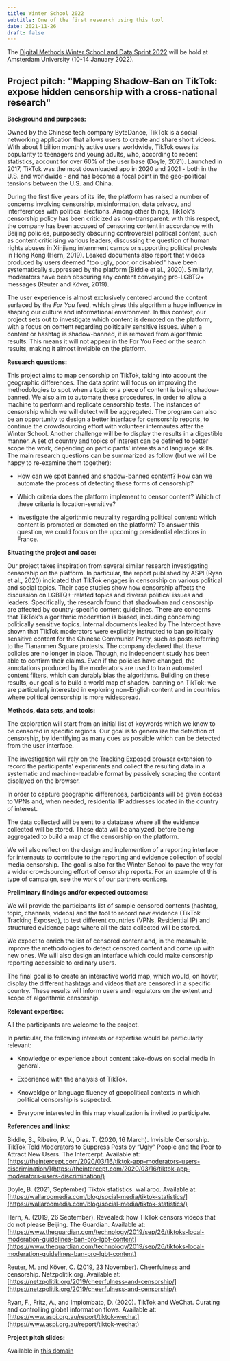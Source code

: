 ```yaml
---
title: Winter School 2022
subtitle: One of the first research using this tool
date: 2021-11-26
draft: false
---
```



The [Digital Methods Winter School and Data Sprint 2022](https://wiki.digitalmethods.net/Dmi/WinterSchool2022) will be hold at Amsterdam University (10-14 January 2022).

## Project pitch: "Mapping Shadow-Ban on TikTok: expose hidden censorship with a cross-national research"
    
**Background and purposes:**
    
Owned by the Chinese tech company ByteDance, TikTok is a social networking application that allows users to create and share short videos. With about 1 billion monthly active users worldwide, TikTok owes its popularity to teenagers and young adults, who, according to recent statistics, account for over 60% of the user base (Doyle, 2021). Launched in 2017, TikTok was the most downloaded app in 2020 and 2021 - both in the U.S. and worldwide - and has become a focal point in the geo-political tensions between the U.S. and China. 
    
During the first five years of its life, the platform has raised a number of concerns involving censorship, misinformation, data privacy, and interferences with political elections. Among other things, TikTok's censorship policy has been criticized as non-transparent: with this respect, the company has been accused of censoring content in accordance with Beijing policies, purposedly obscuring controversial political content, such as content criticising various leaders, discussing the question of human rights abuses in Xinjiang internment camps or supporting political protests in Hong Kong (Hern, 2019). Leaked documents also report that videos produced by users deemed "too ugly, poor, or disabled" have been systematically suppressed by the platform (Biddle et al., 2020). Similarly, moderators have been obscuring any content conveying pro-LGBTQ+ messages (Reuter and Köver, 2019).
    
The user experience is almost exclusively centered around the content surfaced by the *For You* feed, which gives this algorithm a huge influence in shaping our culture and informational environment. In this context, our project sets out to investigate which content is demoted on the platform, with a focus on content regarding politically sensitive issues. When a content or hashtag is shadow-banned, it is removed from algorithmic results. This means it will not appear in the For You Feed or the search results, making it almost invisible on the platform. 
    
**Research questions:**
  
This project aims to map censorship on TikTok, taking into account the geographic differences. The data sprint will focus on improving the methodologies to spot when a topic or a piece of content is being shadow-banned. We also aim to automate these procedures, in order to allow a machine to perform and replicate censorship tests.
The instances of censorship which we will detect will be aggregated. The program can also be an opportunity to design a better interface for censorship reports, to continue the crowdsourcing effort with volunteer internautes after the Winter School.
Another challenge will be to display the results in a digestible manner. A set of country and topics of interest can be defined to better scope the work, depending on participants' interests and language skills. 
The main research questions can be summarized as follow (but we will be happy to re-examine them together):

- How can we spot banned and shadow-banned content? How can we automate the process of detecting these forms of censorship?

- Which criteria does the platform implement to censor content? Which of these criteria is location-sensitive?

- Investigate the algorithmic neutrality regarding political content: which content is promoted or demoted on the platform? To answer this question, we could focus on the upcoming presidential elections in France.

**Situating the project and case:**
    
Our project takes inspiration from several similar research investigating censorship on the platform. In particular, the report published by ASPI (Ryan et al., 2020) indicated that TikTok engages in censorship on various political and social topics. Their case studies show how censorship affects the discussion on LGBTQ+-related topics and diverse political issues and leaders. Specifically, the research found that shadowban and censorship are affected by country-specific content guidelines.
There are concerns that TikTok's algorithmic moderation is biased, including concerning politically sensitive topics. Internal documents leaked by The Intercept have shown that TikTok moderators were explicitly instructed to ban politically sensitive content for the Chinese Communist Party, such as posts referring to the Tiananmen Square protests. The company declared that these policies are no longer in place. Though, no independent study has been able to confirm their claims. Even if the policies have changed, the annotations produced by the moderators are used to train automated content filters, which can durably bias the algorithms.
Building on these results, our goal is to build a world map of shadow-banning on TikTok: we are particularly interested in exploring non-English content and in countries where political censorship is more widespread.
    
**Methods, data sets, and tools:**
    
The exploration will start from an initial list of keywords which we know to be censored in specific regions. Our goal is to generalize the detection of censorship, by identifying as many cues as possible which can be detected from the user interface.
    
The investigation will rely on the Tracking Exposed browser extension to record the participants' experiments and collect the resulting data in a systematic and machine-readable format by passively scraping the content displayed on the browser.
    
In order to capture geographic differences, participants will be given access to VPNs and, when needed, residential IP addresses located in the country of interest.
    
The data collected will be sent to a database where all the evidence collected will be stored. These data will be analyzed, before being aggregated to build a map of the censorship on the platform.
    
We will also reflect on the design and inplemention of a reporting interface for internauts to contribute to the reporting and evidence collection of social media censorship. The goal is also for the Winter School to pave the way for a wider crowdsourcing effort of censorship reports. For an example of this type of campaign, see the work of our partners [ooni.org](https://ooni.org/).
    
**Preliminary findings and/or expected outcomes:**
    
We will provide the participants list of sample censored contents (hashtag, topic, channels, videos) and the tool to record new evidence (TikTok Tracking Exposed), to test different countries (VPNs, Residential IP) and structured evidence page where all the data collected will be stored. 
    
We expect to enrich the list of censored content and, in the meanwhile, improve the methodologies to detect censored content and come up with new ones. We will also design an interface which could make censorship reporting accessible to ordinary users. 
    
The final goal is to create an interactive world map, which would, on hover, display the different hashtags and videos that are censored in a specific country. These results will inform users and regulators on the extent and scope of algorithmic censorship. 
    
    
**Relevant expertise:**
    
All the participants are welcome to the project. 
    
In particular, the following interests or expertise would be particularly relevant:
    
- Knowledge or experience about content take-dows on social media in general.

- Experience with the analysis of TikTok.

- Knoweldge or language fluency of geopolitical contexts in which political censorship is suspected.

- Everyone interested in this map visualization is invited to participate.

**References and links:**
    
Biddle, S., Ribeiro, P. V., Dias. T. (2020, 16 March). Invisible Censorship. TikTok Told Moderators to Suppress Posts by “Ugly” People and the Poor to Attract New Users. The Intercerpt. Available at: [https://theintercept.com/2020/03/16/tiktok-app-moderators-users-discrimination/](https://theintercept.com/2020/03/16/tiktok-app-moderators-users-discrimination/)
    
Doyle, B. (2021, September) Tiktok statistics. wallaroo. Available at: [https://wallaroomedia.com/blog/social-media/tiktok-statistics/](https://wallaroomedia.com/blog/social-media/tiktok-statistics/)
    
Hern, A. (2019, 26 September). Revealed: how TikTok censors videos that do not please Beijing. The Guardian. Available at: [https://www.theguardian.com/technology/2019/sep/26/tiktoks-local-moderation-guidelines-ban-pro-lgbt-content](https://www.theguardian.com/technology/2019/sep/26/tiktoks-local-moderation-guidelines-ban-pro-lgbt-content)
    
Reuter, M. and Köver, C. (2019, 23 November). Cheerfulness and censorship. Netzpolitik.org. Available at: [https://netzpolitik.org/2019/cheerfulness-and-censorship/](https://netzpolitik.org/2019/cheerfulness-and-censorship/)
    
Ryan, F., Fritz, A., and Impiombato, D. (2020). TikTok and WeChat. Curating and controlling global information flows. Available at: [https://www.aspi.org.au/report/tiktok-wechat](https://www.aspi.org.au/report/tiktok-wechat)
    
**Project pitch slides:**
    
Available in [this domain](/slides/winter-school_project-pitch.html) 